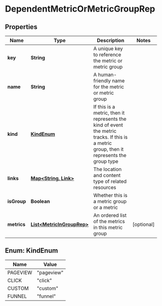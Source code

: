 

# DependentMetricOrMetricGroupRep


## Properties

| Name | Type | Description | Notes |
|------------ | ------------- | ------------- | -------------|
|**key** | **String** | A unique key to reference the metric or metric group |  |
|**name** | **String** | A human-friendly name for the metric or metric group |  |
|**kind** | [**KindEnum**](#KindEnum) | If this is a metric, then it represents the kind of event the metric tracks. If this is a metric group, then it represents the group type |  |
|**links** | [**Map&lt;String, Link&gt;**](Link.md) | The location and content type of related resources |  |
|**isGroup** | **Boolean** | Whether this is a metric group or a metric |  |
|**metrics** | [**List&lt;MetricInGroupRep&gt;**](MetricInGroupRep.md) | An ordered list of the metrics in this metric group |  [optional] |



## Enum: KindEnum

| Name | Value |
|---- | -----|
| PAGEVIEW | &quot;pageview&quot; |
| CLICK | &quot;click&quot; |
| CUSTOM | &quot;custom&quot; |
| FUNNEL | &quot;funnel&quot; |



